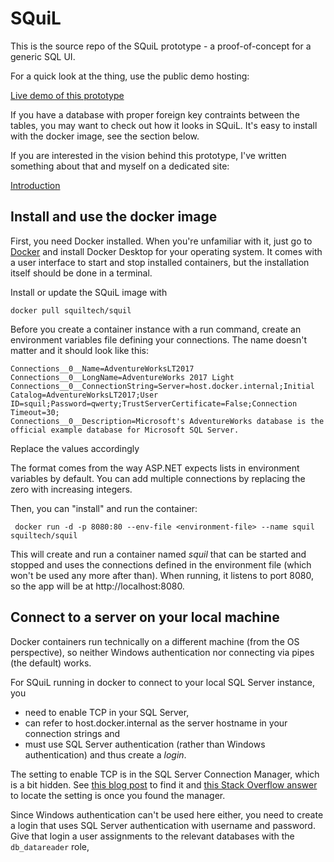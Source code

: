 # SQuiL

This is the source repo of the SQuiL prototype - a proof-of-concept for a generic SQL UI.

For a quick look at the thing, use the public demo hosting:

[Live demo of this prototype](https://squil.azurewebsites.net)

If you have a database with proper foreign key contraints between the tables, you may want
to check out how it looks in SQuiL. It's easy to install with the docker image, see the
section below.

If you are interested in the vision behind this prototype, I've written something about
that and myself on a dedicated site:

[Introduction](https://squil.net)

<!-- [![Build Status](https://dev.azure.com/bliptech/Squil/_apis/build/status/jtheisen.squil?branchName=master)](https://dev.azure.com/bliptech/Squil/_build/latest?definitionId=14&branchName=master) -->

## Install and use the docker image

First, you need Docker installed. When you're unfamiliar with it, just go to
[Docker](https://www.docker.com/get-started) and install Docker Desktop for your
operating system. It comes with a user interface to start and stop installed
containers, but the installation itself should be done in a terminal.

Install or update the SQuiL image with

    docker pull squiltech/squil

Before you create a container instance with a run command, create an environment variables
file defining your connections. The name doesn't matter and it should look like this:

    Connections__0__Name=AdventureWorksLT2017
    Connections__0__LongName=AdventureWorks 2017 Light
    Connections__0__ConnectionString=Server=host.docker.internal;Initial Catalog=AdventureWorksLT2017;User ID=squil;Password=qwerty;TrustServerCertificate=False;Connection Timeout=30;
    Connections__0__Description=Microsoft's AdventureWorks database is the official example database for Microsoft SQL Server.

Replace the values accordingly

The format comes from the way ASP.NET expects lists in environment variables by default.
You can add multiple connections by replacing the zero with increasing integers.

Then, you can "install" and run the container:

     docker run -d -p 8080:80 --env-file <environment-file> --name squil squiltech/squil

This will create and run a container named *squil* that can be started and stopped and uses
the connections defined in the environment file (which won't be used any more after than).
When running, it listens to port 8080, so the app will be at http://localhost:8080.

## Connect to a server on your local machine

Docker containers run technically on a different machine (from the OS perspective), so neither Windows authentication nor connecting via pipes (the default) works.

For SQuiL running in docker to connect to your local SQL Server instance, you

- need to enable TCP in your SQL Server,
- can refer to host.docker.internal as the server hostname in your connection strings and
- must use SQL Server authentication (rather than Windows authentication) and thus create a *login*.

The setting to enable TCP is in the SQL Server Connection Manager, which is a bit hidden. See
[this blog post](https://www.mytecbits.com/microsoft/sql-server/where-is-sql-server-configuration-manager)
to find it and
[this Stack Overflow answer](<https://stackoverflow.com/a/50170217/870815>)
to locate the setting is once you found the manager.

Since Windows authentication can't be used here either, you need to create a login that uses
SQL Server authentication with username and password. Give that login a user assignments to
the relevant databases with the `db_datareader` role,
